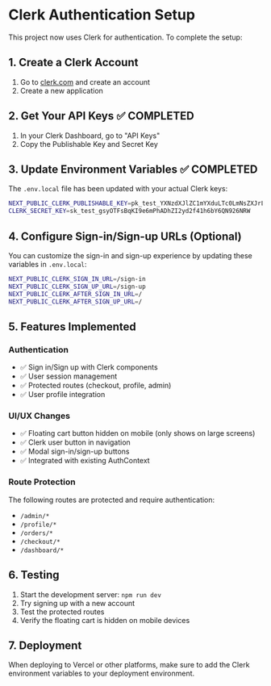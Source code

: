 # Clerk Authentication Setup

This project now uses Clerk for authentication. To complete the setup:

## 1. Create a Clerk Account
1. Go to [clerk.com](https://clerk.com) and create an account
2. Create a new application

## 2. Get Your API Keys ✅ COMPLETED
1. In your Clerk Dashboard, go to "API Keys"
2. Copy the Publishable Key and Secret Key

## 3. Update Environment Variables ✅ COMPLETED
The `.env.local` file has been updated with your actual Clerk keys:

```bash
NEXT_PUBLIC_CLERK_PUBLISHABLE_KEY=pk_test_YXNzdXJlZC1mYXduLTc0LmNsZXJrLmFjY291bnRzLmRldiQ
CLERK_SECRET_KEY=sk_test_gsyOTFsBqKI9e6mPhADhZI2yd2f41h6bY6QN926NRW
```

## 4. Configure Sign-in/Sign-up URLs (Optional)
You can customize the sign-in and sign-up experience by updating these variables in `.env.local`:

```bash
NEXT_PUBLIC_CLERK_SIGN_IN_URL=/sign-in
NEXT_PUBLIC_CLERK_SIGN_UP_URL=/sign-up
NEXT_PUBLIC_CLERK_AFTER_SIGN_IN_URL=/
NEXT_PUBLIC_CLERK_AFTER_SIGN_UP_URL=/
```

## 5. Features Implemented

### Authentication
- ✅ Sign in/Sign up with Clerk components
- ✅ User session management
- ✅ Protected routes (checkout, profile, admin)
- ✅ User profile integration

### UI/UX Changes
- ✅ Floating cart button hidden on mobile (only shows on large screens)
- ✅ Clerk user button in navigation
- ✅ Modal sign-in/sign-up buttons
- ✅ Integrated with existing AuthContext

### Route Protection
The following routes are protected and require authentication:
- `/admin/*`
- `/profile/*`
- `/orders/*`
- `/checkout/*`
- `/dashboard/*`

## 6. Testing
1. Start the development server: `npm run dev`
2. Try signing up with a new account
3. Test the protected routes
4. Verify the floating cart is hidden on mobile devices

## 7. Deployment
When deploying to Vercel or other platforms, make sure to add the Clerk environment variables to your deployment environment.
